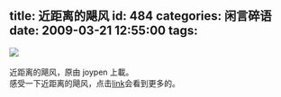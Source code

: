 title: 近距离的飓风
id: 484
categories: 闲言碎语
date: 2009-03-21 12:55:00
tags:
---

![](http://m3.img.libdd.com/farm5/2012/0821/17/74531A92F4C3205107031F7A6A90C0C3E785475EF698_500_374.GIF)</img>
</br>
</br><span>近距离的飓风，原由 joypen 上載。</span>
</br>感受一下近距离的飓风，点击[link](http://www.boston.com/bigpicture/2009/03/undersea_eruptions_near_tonga.html)会看到更多的。
